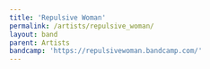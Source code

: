 ```yaml
---
title: 'Repulsive Woman'
permalink: /artists/repulsive_woman/
layout: band
parent: Artists
bandcamp: 'https://repulsivewoman.bandcamp.com/'
---
```

